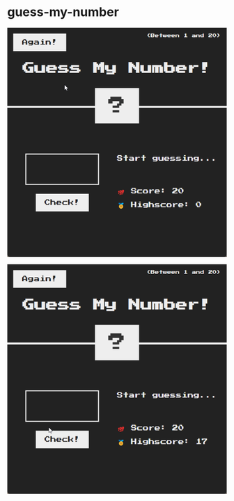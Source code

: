 # guess-my-number

![How to play ?](gif-file/chrome_cBDQitrtLw.gif)


![GAME OVER](gif-file/chrome_Z51rFWt72e.gif)
